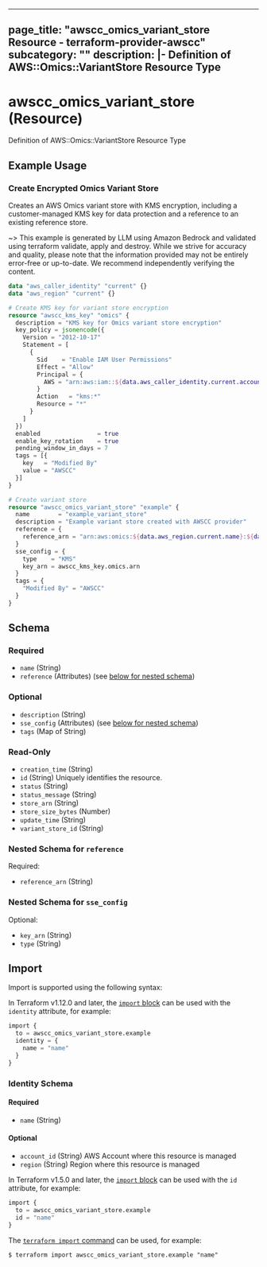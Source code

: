 
---
page_title: "awscc_omics_variant_store Resource - terraform-provider-awscc"
subcategory: ""
description: |-
  Definition of AWS::Omics::VariantStore Resource Type
---

# awscc_omics_variant_store (Resource)

Definition of AWS::Omics::VariantStore Resource Type

## Example Usage

### Create Encrypted Omics Variant Store

Creates an AWS Omics variant store with KMS encryption, including a customer-managed KMS key for data protection and a reference to an existing reference store.

~> This example is generated by LLM using Amazon Bedrock and validated using terraform validate, apply and destroy. While we strive for accuracy and quality, please note that the information provided may not be entirely error-free or up-to-date. We recommend independently verifying the content.

```terraform
data "aws_caller_identity" "current" {}
data "aws_region" "current" {}

# Create KMS key for variant store encryption
resource "awscc_kms_key" "omics" {
  description = "KMS key for Omics variant store encryption"
  key_policy = jsonencode({
    Version = "2012-10-17"
    Statement = [
      {
        Sid    = "Enable IAM User Permissions"
        Effect = "Allow"
        Principal = {
          AWS = "arn:aws:iam::${data.aws_caller_identity.current.account_id}:root"
        }
        Action   = "kms:*"
        Resource = "*"
      }
    ]
  })
  enabled                = true
  enable_key_rotation    = true
  pending_window_in_days = 7
  tags = [{
    key   = "Modified By"
    value = "AWSCC"
  }]
}

# Create variant store
resource "awscc_omics_variant_store" "example" {
  name        = "example_variant_store"
  description = "Example variant store created with AWSCC provider"
  reference = {
    reference_arn = "arn:aws:omics:${data.aws_region.current.name}:${data.aws_caller_identity.current.account_id}:referenceStore/1234567890/reference/1234567890"
  }
  sse_config = {
    type    = "KMS"
    key_arn = awscc_kms_key.omics.arn
  }
  tags = {
    "Modified By" = "AWSCC"
  }
}
```

<!-- schema generated by tfplugindocs -->
## Schema

### Required

- `name` (String)
- `reference` (Attributes) (see [below for nested schema](#nestedatt--reference))

### Optional

- `description` (String)
- `sse_config` (Attributes) (see [below for nested schema](#nestedatt--sse_config))
- `tags` (Map of String)

### Read-Only

- `creation_time` (String)
- `id` (String) Uniquely identifies the resource.
- `status` (String)
- `status_message` (String)
- `store_arn` (String)
- `store_size_bytes` (Number)
- `update_time` (String)
- `variant_store_id` (String)

<a id="nestedatt--reference"></a>
### Nested Schema for `reference`

Required:

- `reference_arn` (String)


<a id="nestedatt--sse_config"></a>
### Nested Schema for `sse_config`

Optional:

- `key_arn` (String)
- `type` (String)

## Import

Import is supported using the following syntax:

In Terraform v1.12.0 and later, the [`import` block](https://developer.hashicorp.com/terraform/language/import) can be used with the `identity` attribute, for example:

```terraform
import {
  to = awscc_omics_variant_store.example
  identity = {
    name = "name"
  }
}
```

<!-- schema generated by tfplugindocs -->
### Identity Schema

#### Required

- `name` (String)

#### Optional

- `account_id` (String) AWS Account where this resource is managed
- `region` (String) Region where this resource is managed

In Terraform v1.5.0 and later, the [`import` block](https://developer.hashicorp.com/terraform/language/import) can be used with the `id` attribute, for example:

```terraform
import {
  to = awscc_omics_variant_store.example
  id = "name"
}
```

The [`terraform import` command](https://developer.hashicorp.com/terraform/cli/commands/import) can be used, for example:

```shell
$ terraform import awscc_omics_variant_store.example "name"
```

